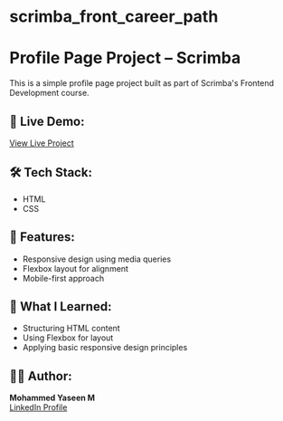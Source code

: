 # scrimba_front_career_path
# Profile Page Project – Scrimba

This is a simple profile page project built as part of Scrimba's Frontend Development course.

## 🚀 Live Demo:
[View Live Project](https://YOUR_USERNAME.github.io/scrimba-profile-project/)

## 🛠️ Tech Stack:
- HTML
- CSS

## 📱 Features:
- Responsive design using media queries
- Flexbox layout for alignment
- Mobile-first approach

## 🎯 What I Learned:
- Structuring HTML content
- Using Flexbox for layout
- Applying basic responsive design principles

## 🧑‍💻 Author:
**Mohammed Yaseen M**  
[LinkedIn Profile](https://www.linkedin.com/in/mohammed-yaseen-m-420o/)
